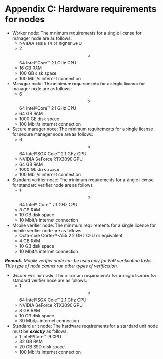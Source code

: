 # Appendix C: Hardware requirements for nodes

* Worker node: The minimum requirements for a single license for manager node are as follows:
  * NVIDIA Tesla T4 or higher GPU
  * 2 $$\texttt{x}$$64 Intel:registered:Core:tm: 2.1 GHz CPU
  * 16 GB RAM
  * 100 GB disk space
  * 100 Mbit/s internet connection
* Manager node: The minimum requirements for a single license for manager node are as follows:
  * 6 $$\texttt{x}$$64 Intel:registered:Core:tm: 2.1 GHz CPU
  * 64 GB RAM
  * 1000 GB disk space
  * 100 Mbit/s internet connection
* Secure manager node: The minimum requirements for a single license for secure manager node are as follows:
  * 6 $$\texttt{x}$$64 Intel:registered:SGX Core:tm: 2.1 GHz CPU
  * NVIDIA GeForce RTX3090 GPU
  * 64 GB RAM
  * 1000 GB disk space
  * 100 Mbit/s internet connection
* Standard verifier node: The minimum requirements for a single license for standard verifier node are as follows:
  * 1 $$\texttt{x}$$64 Intel:registered: Core:tm: 2.1 GHz CPU
  * 8 GB RAM
  * 10 GB disk space
  * 10 Mbit/s internet connection
* Mobile verifier node: The minimum requirements for a single license for mobile verifier node are as follows:
  * Octa-core Cortex:registered:-A55 2.2 GHz CPU or equivalent
  * 4 GB RAM
  * 10 GB disk space
  * 10 Mbit/s internet connection

_**Remark.**_ _Mobile verifier node can be used only for PoR verification tasks. This type of node cannot run other types of verification._

* Secure verifier node: The minimum requirements for a single license for standard verifier node are as follows:
  * 1 $$\texttt{x}$$64 Intel:registered:SGX Core:tm: 2.1 GHz CPU
  * NVIDIA GeForce RTX3090 GPU
  * 8 GB RAM
  * 10 GB disk space
  * 30 Mbit/s internet connection
* Standard unit node: The hardware requirements for a standard unit node must be _**exactly**_ as follows:
  * 1 Intel:registered:Core:tm: i9 CPU
  * 32 GB RAM
  * 20 GB SSD disk space
  * 100 Mbit/s internet connection

